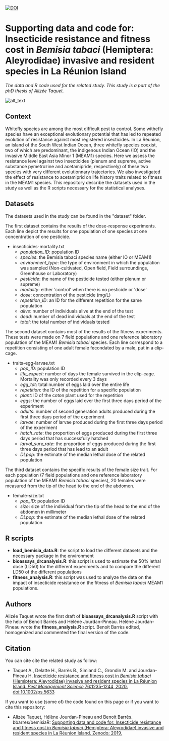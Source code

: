 [![DOI](https://zenodo.org/badge/133033505.svg)](https://zenodo.org/badge/latestdoi/133033505)

# Supporting data and code for: Insecticide resistance and fitness cost in *Bemisia tabaci* (Hemiptera: Aleyrodidae) invasive and resident species in La Réunion Island

*The data and R code used for the related study. This study is a part of the phD thesis of Alizée Taquet.* 

![alt_text](https://xuopmw.db.files.1drv.com/y4mmBsydCI6BUdvygvSlPIAmIrPLoghf_x33qWhWKiPlDOKpS-GyyH7aQWgXA0Dou0CgV5fvmV6OTWGJZOvmzMrX_wJCj9ceO__eJCVUoaQi3VyBS45TNtDpb_KI1uVgcardjHfRSi0DRWlZqjnZGXbCMg2BwSc9KgPTX1zW9MTiVrGWXj2fv40nsjKjrGuotKJQK1m7OvYXgYbDdjP_TggQQ?width=1584&height=588&cropmode=none)


## Context
Whitefly species are among the most difficult pest to control. Some withefly species have an exceptional evolutionary potential that has led to repeated evolution of resistance against most registered insecticides. In La Réunion, an island of the South West Indian Ocean, three whitefly species coexist, two of which are predominant, the indigenous Indian Ocean (IO) and the invasive Middle East Asia Minor 1 (MEAM1) species. Here we assess the resistance level against two insecticides (plenum and supreme, active substance pymetrozine and acetamipride, respectively) of these two species with very different evolutionnary trajectories. We also investigated the effect of resistance to acetamiprid on life history traits related to fitness in the MEAM1 species. This repository describe the datasets used in the study as well as the R scripts necessary for the statistical analyses. 

## Datasets
The datasets used in the study can be found in the "dataset" folder. 

The first dataset contains the results of the dose-response experiments. Each line depict the results for one population of one species at one concentration of one pesticide. 
+ insecticides-mortality.txt
  + *population_ID*: population ID
  + *species*: the Bemisia tabaci species name (either IO or MEAM1)
  + *environment_type*: the type of environment in which the population was sampled (Non-cultivated, Open field, Field surroundings, Greenhouse or Laboratory)
  + *pesticide*: the name of the pesticide tested (either plenum or supreme)
  + *modality*: either 'control' when there is no pesticide or 'dose'
  + *dose*: concentration of the pesticide (mg/L)
  + *repetition_ID*: an ID for the different repetition for the same population
  + *alive*: number of individuals alive at the end of the test
  + *dead*: number of dead individuals at the end of the test
  + *total*: the total number of individuals tested

The second dataset contains most of the results of the fitness experiments. These tests were made on 7 field populations and one reference laboratory population of the MEAM1 *Bemisia tabaci* species. Each line correspond to a repetition consisting of one adult female fecondated by a male, put in a clip-cage. 
+ traits-egg-larvae.txt
  + *pop_ID*: population ID
  + *life_expect*: number of days the female survived in the clip-cage. Mortality was only recorded every 3 days 
  + *egg_tot*: total number of eggs laid over the entire life
  + *repetition*: the ID of the repetition for a specific population
  + *plant*: ID of the coton plant used for the repetition
  + *eggs*: the number of eggs laid over the first three days period of the experiment
  + *adults*: number of second generation adults produced during the first three days period of the experiment
  + *larvae*: number of larvae produced during the first three days period of the experiment
  + *hatch_rate*: the proportion of eggs produced during the first three days period that has successfully hatched
  + *larval_surv_rate*: the proportion of eggs produced during the first three days period that has lead to an adult
  + *DLpop*: the estimate of the median lethal dose of the related population

The third dataset contains the specific results of the female size trait. For each population (7 field populations and one reference laboratory population of the MEAM1 *Bemisia tabaci* species), 20 females were measured from the tip of the head to the end of the abdomen. 
+ female-size.txt
  + *pop_ID*: population ID
  + *size*: size of the individual from the tip of the head to the end of the abdomen in millimeter
  + *DLpop*: the estimate of the median lethal dose of the related population

## R scripts
+ **load_bemisia_data.R**: the script to load the different datasets and the necessary package in the environment
+ **bioassays_drcanalysis.R**: this script is used to estimate the 50% lethal dose (LD50) for the different experiments and to compare the different LD50 of the different populations
+ **fitness_analysis.R**: this script was used to analyze the data on the impact of insecticide resistance on the fitness of *Bemisia tabaci* MEAM1 populations. 


## Authors
Alizée Taquet wrote the first draft of **bioassays_drcanalysis.R** script with the help of Benoit Barrès and Hélène Jourdan-Pineau. Hélène Jourdan-Pineau wrote the **fitness_analysis.R** script. Benoit Barrès edited, homogenized and commented the final version of the code.


## Citation
You can cite cite the related study as follow: 
+ Taquet A., Delatte H., Barrès B., Simiand C., Grondin M. and Jourdan-Pineau H. [Insecticide resistance and fitness cost in *Bemisia tabaci* (Hemiptera: Aleyrodidae) invasive and resident species in La Réunion Island. *Pest Management Science*,76:1235-1244, 2020. doi:10.1002/ps.5633](https://onlinelibrary.wiley.com/doi/abs/10.1002/ps.5633)

If you want to use (some of) the code found on this page or if you want to cite this repository: 
+ Alizée Taquet, Hélène Jourdan-Pineau and Benoit Barrès. bbarres/bemisiaR: [Supporting data and code for: Insecticide resistance and fitness cost in *Bemisia tabaci* (Hemiptera: Aleyrodidae) invasive and resident species in La Réunion Island. Zenodo; 2019.](https://zenodo.org/badge/latestdoi/133033505)
